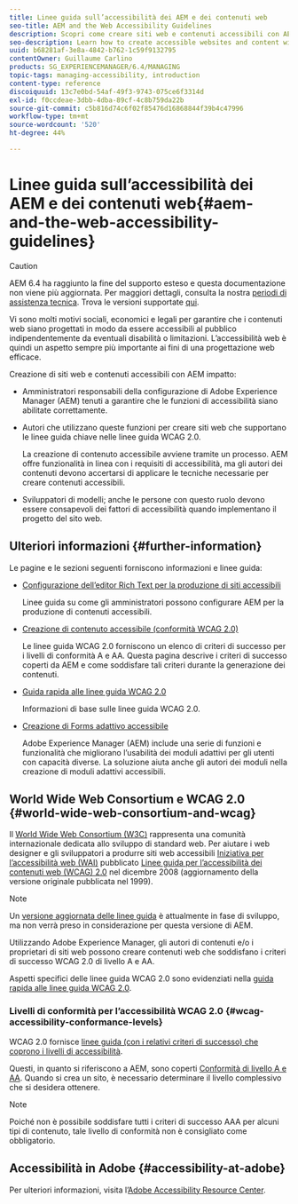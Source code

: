 ```yaml
---
title: Linee guida sull’accessibilità dei AEM e dei contenuti web
seo-title: AEM and the Web Accessibility Guidelines
description: Scopri come creare siti web e contenuti accessibili con AEM.
seo-description: Learn how to create accessible websites and content with AEM.
uuid: b68281af-3e8a-4842-b762-1c59f9132795
contentOwner: Guillaume Carlino
products: SG_EXPERIENCEMANAGER/6.4/MANAGING
topic-tags: managing-accessibility, introduction
content-type: reference
discoiquuid: 13c7e0bd-54af-49f3-9743-075ce6f3314d
exl-id: f0ccdeae-3dbb-4dba-89cf-4c8b759da22b
source-git-commit: c5b816d74c6f02f85476d16868844f39b4c47996
workflow-type: tm+mt
source-wordcount: '520'
ht-degree: 44%

---
```


# Linee guida sull’accessibilità dei AEM e dei contenuti web{#aem-and-the-web-accessibility-guidelines}

>[!CAUTION]
>
>AEM 6.4 ha raggiunto la fine del supporto esteso e questa documentazione non viene più aggiornata. Per maggiori dettagli, consulta la nostra [periodi di assistenza tecnica](https://helpx.adobe.com/it/support/programs/eol-matrix.html). Trova le versioni supportate [qui](https://experienceleague.adobe.com/docs/).

Vi sono molti motivi sociali, economici e legali per garantire che i contenuti web siano progettati in modo da essere accessibili al pubblico indipendentemente da eventuali disabilità o limitazioni. L’accessibilità web è quindi un aspetto sempre più importante ai fini di una progettazione web efficace.

Creazione di siti web e contenuti accessibili con AEM impatto:

* Amministratori responsabili della configurazione di Adobe Experience Manager (AEM) tenuti a garantire che le funzioni di accessibilità siano abilitate correttamente.
* Autori che utilizzano queste funzioni per creare siti web che supportano le linee guida chiave nelle linee guida WCAG 2.0.

   La creazione di contenuto accessibile avviene tramite un processo. AEM offre funzionalità in linea con i requisiti di accessibilità, ma gli autori dei contenuti devono accertarsi di applicare le tecniche necessarie per creare contenuti accessibili.

* Sviluppatori di modelli; anche le persone con questo ruolo devono essere consapevoli dei fattori di accessibilità quando implementano il progetto del sito web.

## Ulteriori informazioni {#further-information}

Le pagine e le sezioni seguenti forniscono informazioni e linee guida:

* [Configurazione dell’editor Rich Text per la produzione di siti accessibili](/help/sites-administering/rte-accessible-content.md)

   Linee guida su come gli amministratori possono configurare AEM per la produzione di contenuti accessibili.

* [Creazione di contenuto accessibile (conformità WCAG 2.0)](/help/sites-authoring/creating-accessible-content.md)

   Le linee guida WCAG 2.0 forniscono un elenco di criteri di successo per i livelli di conformità A e AA. Questa pagina descrive i criteri di successo coperti da AEM e come soddisfare tali criteri durante la generazione dei contenuti.

* [Guida rapida alle linee guida WCAG 2.0](/help/managing/qg-wcag.md)

   Informazioni di base sulle linee guida WCAG 2.0.

* [Creazione di Forms adattivo accessibile](/help/forms/using/creating-accessible-adaptive-forms.md)

   Adobe Experience Manager (AEM) include una serie di funzioni e funzionalità che migliorano l’usabilità dei moduli adattivi per gli utenti con capacità diverse. La soluzione aiuta anche gli autori dei moduli nella creazione di moduli adattivi accessibili.

## World Wide Web Consortium e WCAG 2.0 {#world-wide-web-consortium-and-wcag}

Il [World Wide Web Consortium (W3C)](https://www.w3.org/) rappresenta una comunità internazionale dedicata allo sviluppo di standard web. Per aiutare i web designer e gli sviluppatori a produrre siti web accessibili [Iniziativa per l’accessibilità web (WAI)](https://www.w3.org/WAI/) pubblicato [Linee guida per l’accessibilità dei contenuti web (WCAG) 2.0](https://www.w3.org/TR/WCAG20/) nel dicembre 2008 (aggiornamento della versione originale pubblicata nel 1999).

>[!NOTE]
>
>Un [versione aggiornata delle linee guida](https://www.w3.org/TR/WCAG21/) è attualmente in fase di sviluppo, ma non verrà preso in considerazione per questa versione di AEM.

Utilizzando Adobe Experience Manager, gli autori di contenuti e/o i proprietari di siti web possono creare contenuti web che soddisfano i criteri di successo WCAG 2.0 di livello A e AA.

Aspetti specifici delle linee guida WCAG 2.0 sono evidenziati nella [guida rapida alle linee guida WCAG 2.0](/help/managing/qg-wcag.md).

### Livelli di conformità per l’accessibilità WCAG 2.0 {#wcag-accessibility-conformance-levels}

WCAG 2.0 fornisce [linee guida (con i relativi criteri di successo) che coprono i livelli di accessibilità](https://www.w3.org/TR/UNDERSTANDING-WCAG20/conformance.html).

Questi, in quanto si riferiscono a AEM, sono coperti [Conformità di livello A e AA](/help/sites-authoring/creating-accessible-content.md). Quando si crea un sito, è necessario determinare il livello complessivo che si desidera ottenere.

>[!NOTE]
>
>Poiché non è possibile soddisfare tutti i criteri di successo AAA per alcuni tipi di contenuto, tale livello di conformità non è consigliato come obbligatorio.

## Accessibilità in Adobe {#accessibility-at-adobe}

Per ulteriori informazioni, visita l’[Adobe Accessibility Resource Center](https://www.adobe.com/accessibility/).
